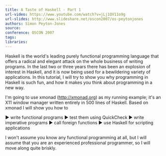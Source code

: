 ```yaml
---
title: A Taste of Haskell - Part 1
url-video: https://www.youtube.com/watch?v=jLj1QV11o9g
url-slides: http://www.slideshare.net/oscon2007/os-peytonjones
authors: Simon Peyton-Jones
source: 
conference: OSCON 2007
tags: 
libraries: 
---
```


Haskell is the world's leading purely functional programming language that offers a radical and elegant attack on the whole business of writing programs. In the last two or three years there has been an explosion of interest in Haskell, and it is now being used for a bewildering variety of applications.
In this tutorial, I will try to show you why programming in Haskell is such fun, and how it makes you think about programming in a new way.

I'm going to use xmonad (http://xmonad.org) as my running example; it's an X11 window manager written entirely in 500 lines of Haskell. Based on xmonad I will show you how to 

► write functional programs 
► test them using QuickCheck 
► write imperative programs 
► call foreign functions 
► use Haskell for scripting applications 

I won't assume you know any functional programming at all, but I will assume that you are an experienced professional programmer, so I will move along quite briskly.